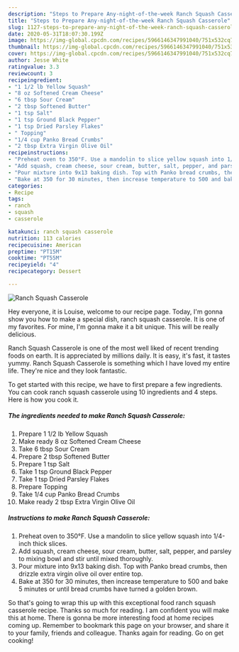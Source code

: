 ```yaml
---
description: "Steps to Prepare Any-night-of-the-week Ranch Squash Casserole"
title: "Steps to Prepare Any-night-of-the-week Ranch Squash Casserole"
slug: 1127-steps-to-prepare-any-night-of-the-week-ranch-squash-casserole
date: 2020-05-31T18:07:30.199Z
image: https://img-global.cpcdn.com/recipes/5966146347991040/751x532cq70/ranch-squash-casserole-recipe-main-photo.jpg
thumbnail: https://img-global.cpcdn.com/recipes/5966146347991040/751x532cq70/ranch-squash-casserole-recipe-main-photo.jpg
cover: https://img-global.cpcdn.com/recipes/5966146347991040/751x532cq70/ranch-squash-casserole-recipe-main-photo.jpg
author: Jesse White
ratingvalue: 3.3
reviewcount: 3
recipeingredient:
- "1 1/2 lb Yellow Squash"
- "8 oz Softened Cream Cheese"
- "6 tbsp Sour Cream"
- "2 tbsp Softened Butter"
- "1 tsp Salt"
- "1 tsp Ground Black Pepper"
- "1 tsp Dried Parsley Flakes"
- " Topping"
- "1/4 cup Panko Bread Crumbs"
- "2 tbsp Extra Virgin Olive Oil"
recipeinstructions:
- "Preheat oven to 350°F. Use a mandolin to slice yellow squash into 1/4-inch thick slices."
- "Add squash, cream cheese, sour cream, butter, salt, pepper, and parsley to mixing bowl and stir until mixed thoroughly."
- "Pour mixture into 9x13 baking dish. Top with Panko bread crumbs, then drizzle extra virgin olive oil over entire top."
- "Bake at 350 for 30 minutes, then increase temperature to 500 and bake 5 minutes or until bread crumbs have turned a golden brown."
categories:
- Recipe
tags:
- ranch
- squash
- casserole

katakunci: ranch squash casserole 
nutrition: 113 calories
recipecuisine: American
preptime: "PT15M"
cooktime: "PT55M"
recipeyield: "4"
recipecategory: Dessert

---
```



![Ranch Squash Casserole](https://img-global.cpcdn.com/recipes/5966146347991040/751x532cq70/ranch-squash-casserole-recipe-main-photo.jpg)

Hey everyone, it is Louise, welcome to our recipe page. Today, I'm gonna show you how to make a special dish, ranch squash casserole. It is one of my favorites. For mine, I'm gonna make it a bit unique. This will be really delicious.

Ranch Squash Casserole is one of the most well liked of recent trending foods on earth. It is appreciated by millions daily. It is easy, it's fast, it tastes yummy. Ranch Squash Casserole is something which I have loved my entire life. They're nice and they look fantastic.




To get started with this recipe, we have to first prepare a few ingredients. You can cook ranch squash casserole using 10 ingredients and 4 steps. Here is how you cook it.

<!--inarticleads1-->

##### The ingredients needed to make Ranch Squash Casserole:

1. Prepare 1 1/2 lb Yellow Squash
1. Make ready 8 oz Softened Cream Cheese
1. Take 6 tbsp Sour Cream
1. Prepare 2 tbsp Softened Butter
1. Prepare 1 tsp Salt
1. Take 1 tsp Ground Black Pepper
1. Take 1 tsp Dried Parsley Flakes
1. Prepare  Topping
1. Take 1/4 cup Panko Bread Crumbs
1. Make ready 2 tbsp Extra Virgin Olive Oil




<!--inarticleads2-->

##### Instructions to make Ranch Squash Casserole:

1. Preheat oven to 350°F. Use a mandolin to slice yellow squash into 1/4-inch thick slices.
1. Add squash, cream cheese, sour cream, butter, salt, pepper, and parsley to mixing bowl and stir until mixed thoroughly.
1. Pour mixture into 9x13 baking dish. Top with Panko bread crumbs, then drizzle extra virgin olive oil over entire top.
1. Bake at 350 for 30 minutes, then increase temperature to 500 and bake 5 minutes or until bread crumbs have turned a golden brown.




So that's going to wrap this up with this exceptional food ranch squash casserole recipe. Thanks so much for reading. I am confident you will make this at home. There is gonna be more interesting food at home recipes coming up. Remember to bookmark this page on your browser, and share it to your family, friends and colleague. Thanks again for reading. Go on get cooking!
